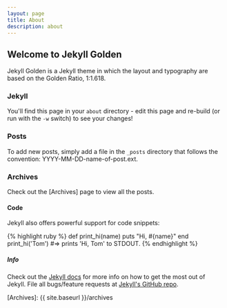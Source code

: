 ```yaml
---
layout: page
title: About
description: about
---
```


## Welcome to Jekyll Golden
Jekyll Golden is a Jekyll theme in which the layout and typography are based on the Golden Ratio, 1:1.618.

### Jekyll
You'll find this page in your `about` directory - edit this page and
re-build (or run with the `-w` switch) to see your changes!

### Posts
To add new posts, simply add a file in the `_posts` directory that follows the convention: YYYY-MM-DD-name-of-post.ext.

### Archives
Check out the [Archives] page to view all the posts.

#### Code
Jekyll also offers powerful support for code snippets:

{% highlight ruby %}
def print_hi(name)
  puts "Hi, #{name}"
end
print_hi('Tom')
#=> prints 'Hi, Tom' to STDOUT.
{% endhighlight %}

##### Info
Check out the [Jekyll docs][jekyll] for more info on how to get the most out of Jekyll. File all bugs/feature requests at [Jekyll's GitHub repo][jekyll-gh].


[jekyll-gh]: https://github.com/mojombo/jekyll
[jekyll]:    http://jekyllrb.com
[Archives]: {{ site.baseurl }}/archives
